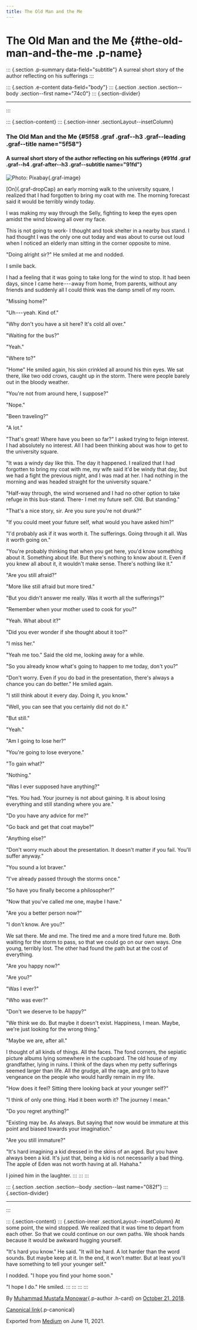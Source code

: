 ```yaml
---
title: The Old Man and the Me
---
```


The Old Man and the Me {#the-old-man-and-the-me .p-name}
======================

::: {.section .p-summary data-field="subtitle"}
A surreal short story of the author reflecting on his sufferings
:::

::: {.section .e-content data-field="body"}
::: {.section .section .section--body .section--first name="74c0"}
::: {.section-divider}

------------------------------------------------------------------------
:::

::: {.section-content}
::: {.section-inner .sectionLayout--insetColumn}
### The Old Man and the Me {#5f58 .graf .graf--h3 .graf--leading .graf--title name="5f58"}

#### A surreal short story of the author reflecting on his sufferings {#91fd .graf .graf--h4 .graf-after--h3 .graf--subtitle name="91fd"}

![Photo:
Pixabay](https://cdn-images-1.medium.com/max/800/1*-chvs8L0QlcmP74aNoERuA.jpeg){.graf-image}

[On]{.graf-dropCap} an early morning walk to the university square, I
realized that I had forgotten to bring my coat with me. The morning
forecast said it would be terribly windy today.

I was making my way through the Selly, fighting to keep the eyes open
amidst the wind blowing all over my face.

This is not going to work- I thought and took shelter in a nearby bus
stand. I had thought I was the only one out today and was about to curse
out loud when I noticed an elderly man sitting in the corner opposite to
mine.

"Doing alright sir?" He smiled at me and nodded.

I smile back.

I had a feeling that it was going to take long for the wind to stop. It
had been days, since I came here --- away from home, from parents,
without any friends and suddenly all I could think was the damp smell of
my room.

"Missing home?"

"Uh --- yeah. Kind of."

"Why don't you have a sit here? It's cold all over."

"Waiting for the bus?"

"Yeah."

"Where to?"

"Home" He smiled again, his skin crinkled all around his thin eyes. We
sat there, like two odd crows, caught up in the storm. There were people
barely out in the bloody weather.

"You're not from around here, I suppose?"

"Nope."

"Been traveling?"

"A lot."

"That's great! Where have you been so far?" I asked trying to feign
interest. I had absolutely no interest. All I had been thinking about
was how to get to the university square.

"It was a windy day like this. The day it happened. I realized that I
had forgotten to bring my coat with me, my wife said it'd be windy that
day, but we had a fight the previous night, and I was mad at her. I had
nothing in the morning and was headed straight for the university
square."

"Half-way through, the wind worsened and I had no other option to take
refuge in this bus-stand. There- I met my future self. Old. But
standing."

"That's a nice story, sir. Are you sure you're not drunk?"

"If you could meet your future self, what would you have asked him?"

"I'd probably ask if it was worth it. The sufferings. Going through it
all. Was it worth going on."

"You're probably thinking that when you get here, you'd know something
about it. Something about life. But there's nothing to know about it.
Even if you knew all about it, it wouldn't make sense. There's nothing
like it."

"Are you still afraid?"

"More like still afraid but more tired."

"But you didn't answer me really. Was it worth all the sufferings?"

"Remember when your mother used to cook for you?"

"Yeah. What about it?"

"Did you ever wonder if she thought about it too?"

"I miss her."

"Yeah me too." Said the old me, looking away for a while.

"So you already know what's going to happen to me today, don't you?"

"Don't worry. Even if you do bad in the presentation, there's always a
chance you can do better." He smiled again.

"I still think about it every day. Doing it, you know."

"Well, you can see that you certainly did not do it."

"But still."

"Yeah."

"Am I going to lose her?"

"You're going to lose everyone."

"To gain what?"

"Nothing."

"Was I ever supposed have anything?"

"Yes. You had. Your journey is not about gaining. It is about losing
everything and still standing where you are."

"Do you have any advice for me?"

"Go back and get that coat maybe?"

"Anything else?"

"Don't worry much about the presentation. It doesn't matter if you fail.
You'll suffer anyway."

"You sound a lot braver."

"I've already passed through the storms once."

"So have you finally become a philosopher?"

"Now that you've called me one, maybe I have."

"Are you a better person now?"

"I don't know. Are you?"

We sat there. Me and me. The tired me and a more tired future me. Both
waiting for the storm to pass, so that we could go on our own ways. One
young, terribly lost. The other had found the path but at the cost of
everything.

"Are you happy now?"

"Are you?"

"Was I ever?"

"Who was ever?"

"Don't we deserve to be happy?"

"We think we do. But maybe it doesn't exist. Happiness, I mean. Maybe,
we're just looking for the wrong thing."

"Maybe we are, after all."

I thought of all kinds of things. All the faces. The fond corners, the
sepiatic picture albums lying somewhere in the cupboard. The old house
of my grandfather, lying in ruins. I think of the days when my petty
sufferings seemed larger than life. All the grudge, all the rage, and
grit to have vengeance on the people who would hardly remain in my life.

"How does it feel? Sitting there looking back at your younger self?"

"I think of only one thing. Had it been worth it? The journey I mean."

"Do you regret anything?"

"Existing may be. As always. But saying that now would be immature at
this point and biased towards your imagination."

"Are you still immature?"

"It's hard imagining a kid dressed in the skins of an aged. But you have
always been a kid. It's just that, being a kid is not necessarily a bad
thing. The apple of Eden was not worth having at all. Hahaha."

I joined him in the laughter.
:::
:::
:::

::: {.section .section .section--body .section--last name="082f"}
::: {.section-divider}

------------------------------------------------------------------------
:::

::: {.section-content}
::: {.section-inner .sectionLayout--insetColumn}
At some point, the wind stopped. We realized that it was time to depart
from each other. So that we could continue on our own paths. We shook
hands because it would be awkward hugging yourself.

"It's hard you know." He said. "It will be hard. A lot harder than the
word sounds. But maybe keep at it. In the end, it won't matter. But at
least you'll have something to tell your younger self."

I nodded. "I hope you find your home soon."

"I hope I do." He smiled.
:::
:::
:::
:::

By [Muhammad Mustafa Monowar](https://medium.com/@mmmonowar){.p-author
.h-card} on [October 21, 2018](https://medium.com/p/554e0206236a).

[Canonical
link](https://medium.com/@mmmonowar/the-old-man-and-the-me-554e0206236a){.p-canonical}

Exported from [Medium](https://medium.com) on June 11, 2021.
